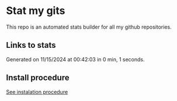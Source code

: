 # Stat my gits

This repo is an automated stats builder for all my github repositories.

## Links to stats


Generated on 11/15/2024 at 00:42:03 in 0 min, 1 seconds.

## Install procedure

[See instalation procedure](./src/install.md)
